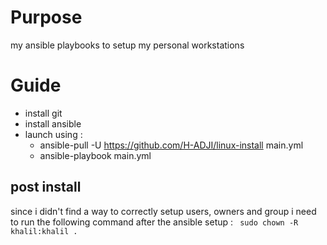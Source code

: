 # Purpose

my ansible playbooks to setup my personal workstations

# Guide

- install git
- install ansible
- launch using :
  - ansible-pull -U https://github.com/H-ADJI/linux-install main.yml
  - ansible-playbook main.yml

## post install

since i didn't find a way to correctly setup users, owners and group i need to run the following command after the ansible setup :
` sudo chown -R khalil:khalil .`
